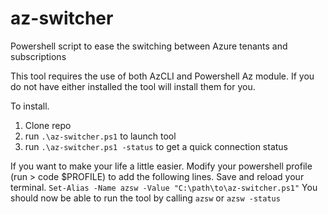 # az-switcher
Powershell script to ease the switching between Azure tenants and subscriptions

This tool requires the use of both AzCLI and Powershell Az module. If you do not have either installed the tool will install them for you.

To install.
1. Clone repo
2. run `.\az-switcher.ps1` to launch tool
3. run `.\az-switcher.ps1 -status` to get a quick connection status


If you want to make your life a little easier. Modify your powershell profile (run > code $PROFILE) to add the following lines. Save and reload your terminal.
`Set-Alias -Name azsw -Value "C:\path\to\az-switcher.ps1"`
You should now be able to run the tool by calling `azsw` or `azsw -status`
